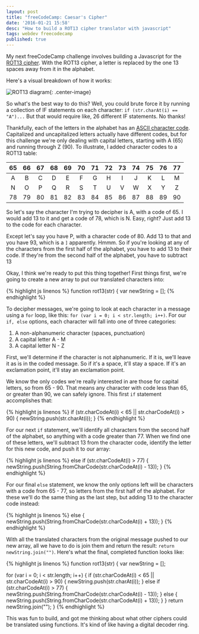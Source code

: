 ```yaml
---
layout: post
title: "freeCodeCamp: Caesar's Cipher"
date: '2016-01-21 15:58'
desc: "How to build a ROT13 cipher translator with javascript"
tags: webdev freecodecamp
published: true
---
```


My next freeCodeCamp challenge involves building a Javascript for the [ROT13 cipher](https://en.wikipedia.org/wiki/ROT13). With the ROT13 cipher, a letter is replaced by the one 13 spaces away from it in the alphabet.

Here's a visual breakdown of how it works:

![ROT13 diagram](https://upload.wikimedia.org/wikipedia/commons/thumb/3/33/ROT13_table_with_example.svg/320px-ROT13_table_with_example.svg.png){: .center-image}

So what's the best way to do this? Well, you could brute force it by running a collection of IF statements on each character: `if (str.charAt(i) == "A")...` But that would require like, 26 different IF statements. No thanks!

Thankfully, each of the letters in the alphabet has an [ASCII character code](http://www.asciitable.com/). Capitalized and uncapitalized letters actually have different codes, but for this challenge we're only dealing with capital letters, starting with A (65) and running through Z (90). To illustrate, I added character codes to a ROT13 table:

| 65 | 66 | 67 | 68 | 69 | 70 | 71 | 72 | 73 | 74 | 75 | 76 | 77 |
|:--:|:--:|:--:|:--:|:--:|:--:|:--:|:--:|:--:|:--:|:--:|:--:|:--:|
| A  | B  | C  | D  | E  | F  | G  | H  | I  | J  | K  | L  | M  |
| N  | O  | P  | Q  | R  | S  | T  | U  | V  | W  | X  | Y  | Z  |
| 78 | 79 | 80 | 81 | 82 | 83 | 84 | 85 | 86 | 87 | 88 | 89 | 90 |

So let's say the character I'm trying to decipher is A, with a code of 65. I would add 13 to it and get a code of 78, which is N. Easy, right? Just add 13 to the code for each character.

Except let's say you have P, with a character code of 80. Add 13 to that and you have 93, which is a `]` apparently. Hmmm. So if you're looking at any of the characters from the first half of the alphabet, you have to add 13 to their code. If they're from the second half of the alphabet, you have to subtract 13

Okay, I think we're ready to put this thing together! First things first, we're going to create a new array to put our translated characters into:

{% highlight js linenos %}
function rot13(str) {
  var newString = [];
{% endhighlight %}

To decipher messages, we're going to look at each character in a message using a `for` loop, like this: `for (var i = 0; i < str.length; i++)`. For our `if, else` options, each character will fall into one of three categories:

1. A non-alphanumeric character (spaces, punctuation)
2. A capital letter A - M
3. A capital letter N - Z

First, we'll determine if the character is not alphanumeric. If it is, we'll leave it as is in the coded message. So if it's a space, it'll stay a space. If it's an exclamation point, it'll stay an exclamation point.

We know the only codes we're really interested in are those for capital letters, so from 65 - 90. That means any character with code less than 65, or greater than 90, we can safely ignore. This first `if` statement accomplishes that:

{% highlight js linenos %}
if (str.charCodeAt(i) < 65 || str.charCodeAt(i) > 90) {
      newString.push(str.charAt(i));
    }
{% endhighlight %}

For our next `if` statement, we'll identify all characters from the second half of the alphabet, so anything with a code greater than 77. When we find one of these letters, we'll subtract 13 from the character code, identify the letter for this new code, and push it to our array:

{% highlight js linenos %}
else if (str.charCodeAt(i) > 77) {
      newString.push(String.fromCharCode(str.charCodeAt(i) - 13));
    }
{% endhighlight %}

For our final `else` statement, we know the only options left will be characters with a code from 65 - 77, so letters from the first half of the alphabet. For these we'll do the same thing as the last step, but adding 13 to the character code instead:

{% highlight js linenos %}
else {
      newString.push(String.fromCharCode(str.charCodeAt(i) + 13));
    }
{% endhighlight %}

With all the translated characters from the original message pushed to our new array, all we have to do is join them and return the result: `return newString.join("")`. Here's what the final, completed function looks like:

{% highlight js linenos %}
function rot13(str) {
  var newString = [];

  for (var i = 0; i < str.length; i++) {
    if (str.charCodeAt(i) < 65 || str.charCodeAt(i) > 90) {
      newString.push(str.charAt(i));
    } else if (str.charCodeAt(i) > 77) {
      newString.push(String.fromCharCode(str.charCodeAt(i) - 13));
    } else {
      newString.push(String.fromCharCode(str.charCodeAt(i) + 13));
    }
  }
  return newString.join("");
}
{% endhighlight %}

This was fun to build, and got me thinking about what other ciphers could be translated using functions. It's kind of like having a digital decoder ring.
